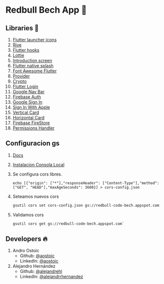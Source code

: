 # Redbull Bech App :battery:

## Libraries :toolbox:

1. [Flutter launcher icons](https://pub.dev/packages/flutter_launcher_icons)
2. [Rive](https://pub.dev/packages/rive)
3. [Flutter hooks](https://pub.dev/packages/flutter_hooks)
4. [Lottie](https://pub.dev/packages/lottie)
5. [Introduction screen](https://pub.dev/packages/introduction_screen)
6. [Flutter native splash](https://pub.dev/packages/flutter_native_splash)
7. [Font Awesome Flutter](https://pub.dev/packages/font_awesome_flutter)
8. [Provider](https://pub.dev/packages/provider)
9. [Crypto](https://pub.dev/packages/crypto)
10. [Flutter Login](https://pub.dev/packages/flutter_login)
11. [Google Nav Bar](https://pub.dev/packages/google_nav_bar)
12. [Firebase Auth](https://pub.dev/packages/firebase_auth)
13. [Google Sign In](https://pub.dev/packages/google_sign_in)
14. [Sign In With Apple](https://pub.dev/packages/sign_in_with_apple)
15. [Vertical Card](https://pub.dev/packages/vertical_card_pager)
16. [Horizontal Card](https://pub.dev/packages/horizontal_card_pager)
17. [Firebase FireStore](https://pub.dev/packages/cloud_firestore)
18. [Permissions Handler](https://pub.dev/packages/permission_handler)

## Configuracion gs

1. [Docs](https://cloud.google.com/storage/docs/configuring-cors#gsutil)
2. [Instalacion Consola Local](https://cloud.google.com/storage/docs/gsutil_install)
3. Se configura cors libres.

   ```
   echo [{"origin": ["*"],"responseHeader": ["Content-Type"],"method": ["GET", "HEAD"],"maxAgeSeconds": 3600}] > cors-config.json
   ```

4. Seteamos nuevos cors

   ```txt
   gsutil cors set cors-config.json gs://redbull-code-bech.appspot.com`
   ```

5. Validamos cors
   ```txt
   gsutil cors get gs://redbull-code-bech.appspot.com`
   ```

## Developers :fire:

1. Andro Ostoic
   - Github: [@aostoic](https://github.com/aostoic)
   - LinkedIn: [@aostoic](https://www.linkedin.com/in/aostoic/)
2. Alejandro Hernández
   - Github: [@alejandrehl](https://github.com/alejandrehl)
   - LinkedIn: [@alejandrrhernandez](https://www.linkedin.com/in/alejandrrhernandez/)
